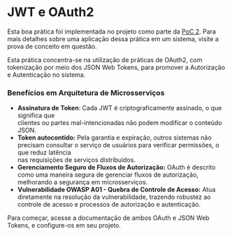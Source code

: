 # JWT e OAuth2

Esta boa prática foi implementada no projeto como parte da [PoC 2](../provas-de-conceito/poc-2-autenticacao-e-comunicacao.md). Para mais detalhes sobre uma aplicação dessa prática em um sistema, visite a prova de conceito em questão.

Esta prática concentra-se na utilização de práticas de OAuth2, com tokenização por meio dos JSON Web Tokens, para promover a Autorização e Autenticação no sistema.

### Benefícios em Arquitetura de Microsserviços

* **Assinatura de Token**: Cada JWT é criptograficamente assinado, o que significa que\
  clientes ou partes mal-intencionadas não podem modificar o conteúdo JSON.
* **Token autocontido:** Pela garantia e expiração, outros sistemas não precisam consultar o serviço de usuários para verificar permissões, o que reduz latência\
  nas requisições de serviços distribuídos.
* **Gerenciamento Seguro de Fluxos de Autorização:** OAuth é descrito como uma maneira segura de gerenciar fluxos de autorização, melhorando a segurança em microsserviços.
* **Vulnerabilidade OWASP A01 - Quebra de Controle de Acesso:** Atua diretamente na resolução da vulnerabilidade, trazendo robustez ao controle de acesso e processos de autorização e autenticação.

Para começar, acesse a documentação de ambos OAuth e JSON Web Tokens, e configure-os em seu projeto.

